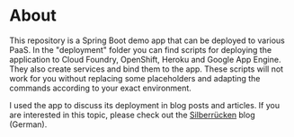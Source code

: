 # About
This repository is a Spring Boot demo app that can be deployed to various PaaS. In the "deployment" folder you can find scripts for deploying the application to Cloud Foundry, 
OpenShift, Heroku and Google App Engine. They also create services and bind them to the app. 
These scripts will not work for you without replacing some placeholders and adapting the commands according to your exact environment.

I used the app to discuss its deployment in blog posts and articles. If you are interested in this topic, please
check out the [Silberrücken](http://silberruecken.ch) blog (German).